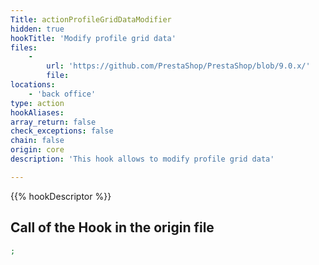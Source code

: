 ```yaml
---
Title: actionProfileGridDataModifier
hidden: true
hookTitle: 'Modify profile grid data'
files:
    -
        url: 'https://github.com/PrestaShop/PrestaShop/blob/9.0.x/'
        file: 
locations:
    - 'back office'
type: action
hookAliases: 
array_return: false
check_exceptions: false
chain: false
origin: core
description: 'This hook allows to modify profile grid data'

---
```


{{% hookDescriptor %}}

## Call of the Hook in the origin file

```php
;
```
